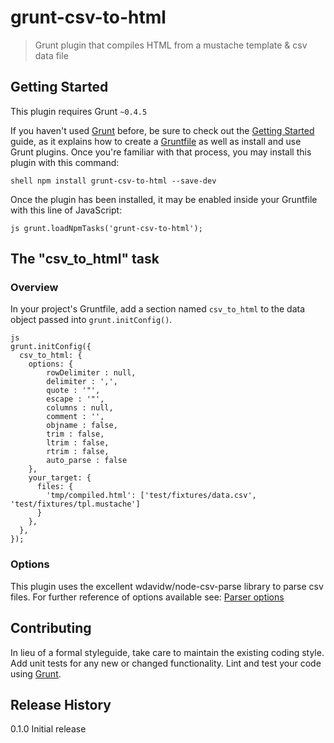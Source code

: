 # grunt-csv-to-html

> Grunt plugin that compiles HTML from a mustache template & csv data file

## Getting Started
This plugin requires Grunt `~0.4.5`

If you haven't used [Grunt](http://gruntjs.com/) before, be sure to check out the [Getting Started](http://gruntjs.com/getting-started) guide, as it explains how to create a [Gruntfile](http://gruntjs.com/sample-gruntfile) as well as install and use Grunt plugins. Once you're familiar with that process, you may install this plugin with this command:

`shell
npm install grunt-csv-to-html --save-dev
`

Once the plugin has been installed, it may be enabled inside your Gruntfile with this line of JavaScript:

`js
grunt.loadNpmTasks('grunt-csv-to-html');
`

## The "csv_to_html" task

### Overview
In your project's Gruntfile, add a section named `csv_to_html` to the data object passed into `grunt.initConfig()`.

    js
    grunt.initConfig({
      csv_to_html: {
        options: {
            rowDelimiter : null,
            delimiter : ',',
            quote : '"',
            escape : '"',
            columns : null,
            comment : '',
            objname : false,
            trim : false,
            ltrim : false,
            rtrim : false,
            auto_parse : false
        },
        your_target: {
          files: {
            'tmp/compiled.html': ['test/fixtures/data.csv', 'test/fixtures/tpl.mustache']
          }
        },
      },
    });

### Options

This plugin uses the excellent wdavidw/node-csv-parse library to parse csv files.
For further reference of options available see: [Parser options](https://github.com/wdavidw/node-csv-parse#parser-options)


## Contributing
In lieu of a formal styleguide, take care to maintain the existing coding style. Add unit tests for any new or changed functionality. Lint and test your code using [Grunt](http://gruntjs.com/).

## Release History
0.1.0 Initial release